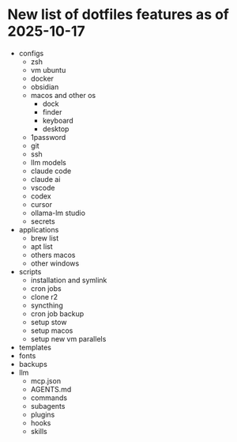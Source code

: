 # New list of dotfiles features as of 2025-10-17

- configs
  - zsh
  - vm ubuntu
  - docker
  - obsidian
  - macos and other os
    - dock
    - finder
    - keyboard
    - desktop
  - 1password
  - git
  - ssh
  - llm models
  - claude code
  - claude ai
  - vscode
  - codex
  - cursor
  - ollama-lm studio
  - secrets
- applications
  - brew list
  - apt list
  - others macos
  - other windows
- scripts
  - installation and symlink
  - cron jobs
  - clone r2 
  - syncthing
  - cron job backup
  - setup stow
  - setup macos
  - setup new vm parallels
- templates
- fonts
- backups
- llm
  - mcp.json
  - AGENTS.md
  - commands
  - subagents
  - plugins
  - hooks
  - skills